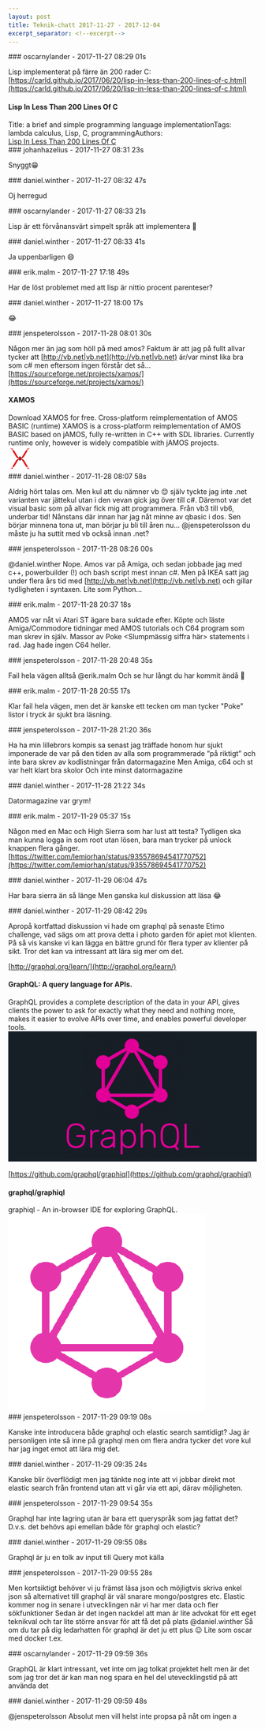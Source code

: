 ```yaml
---
layout: post
title: Teknik-chatt 2017-11-27 - 2017-12-04
excerpt_separator: <!--excerpt-->
---
```

<section class="message" markdown="1">
### oscarnylander - 2017-11-27 08:29 01s

Lisp implementerat på färre än 200 rader C:
[https://carld.github.io/2017/06/20/lisp-in-less-than-200-lines-of-c.html](https://carld.github.io/2017/06/20/lisp-in-less-than-200-lines-of-c.html)

<div class="attachment"><h4>Lisp In Less Than 200 Lines Of C</h4><div class="text">Title: a brief and simple programming language implementationTags: lambda calculus, Lisp, C, programmingAuthors:</div>
<a href="https://carld.github.io/2017/06/20/lisp-in-less-than-200-lines-of-c.html">Lisp In Less Than 200 Lines Of C</a></div>
    
</section>
<section class="message" markdown="1">
### johanhazelius - 2017-11-27 08:31 23s

Snyggt😁 
</section>
<section class="message" markdown="1">
### daniel.winther - 2017-11-27 08:32 47s

Oj herregud
</section>
<section class="message" markdown="1">
### oscarnylander - 2017-11-27 08:33 21s

Lisp är ett förvånansvärt simpelt språk att implementera 🙂
</section>
<section class="message" markdown="1">
### daniel.winther - 2017-11-27 08:33 41s

Ja uppenbarligen 😄
</section>
<section class="message" markdown="1">
### erik.malm - 2017-11-27 17:18 49s

Har de löst problemet med att lisp är nittio procent parenteser?
</section>
<section class="message" markdown="1">
### daniel.winther - 2017-11-27 18:00 17s

😂
</section>
<section class="message" markdown="1">
### jenspeterolsson - 2017-11-28 08:01 30s

Någon mer än jag som höll på med amos? Faktum är att jag på fullt allvar tycker att [http://vb.net|vb.net](http://vb.net|vb.net) är/var minst lika bra som c# men eftersom ingen förstår det så...
[https://sourceforge.net/projects/xamos/](https://sourceforge.net/projects/xamos/)

<div class="attachment"><h4>XAMOS</h4><div class="text">Download XAMOS for free. Cross-platform reimplementation of AMOS BASIC (runtime) XAMOS is a cross-platform reimplementation of AMOS BASIC based on jAMOS, fully re-written in C++ with SDL libraries. Currently runtime only, however is widely compatible with jAMOS projects.</div>
<a href="https://sourceforge.net/projects/xamos/"><div class="linkdiv"><img src="/assets/blogAssets/XAMOS" fallback="XAMOS"/></div></a></div>
    
</section>
<section class="message" markdown="1">
### daniel.winther - 2017-11-28 08:07 58s

Aldrig hört talas om. Men kul att du nämner vb 😊 själv tyckte jag inte .net varianten var jättekul utan i den vevan gick jag över till c#. Däremot var det visual basic som på allvar fick mig att programmera. Från vb3 till vb6, underbar tid! Nånstans där innan har jag nåt minne av qbasic i dos. Sen börjar minnena tona ut, man börjar ju bli till åren nu...
@jenspeterolsson du måste ju ha suttit med vb också innan .net?
</section>
<section class="message" markdown="1">
### jenspeterolsson - 2017-11-28 08:26 00s

@daniel.winther Nope. Amos var på Amiga, och sedan jobbade jag med c++, powerbuilder (!) och bash script mest innan c#. Men på IKEA satt jag under flera års tid med [http://vb.net|vb.net](http://vb.net|vb.net) och gillar tydligheten i syntaxen. Lite som Python...
</section>
<section class="message" markdown="1">
### erik.malm - 2017-11-28 20:37 18s

AMOS var nåt vi Atari ST ägare bara suktade efter. Köpte och läste Amiga/Commodore tidningar med AMOS tutorials och C64 program som man skrev in själv. Massor av Poke &lt;Slumpmässig siffra här&gt; statements i rad. Jag hade ingen C64 heller.
</section>
<section class="message" markdown="1">
### jenspeterolsson - 2017-11-28 20:48 35s

Fail hela vägen alltså @erik.malm 
Och se hur långt du har kommit ändå 😬
</section>
<section class="message" markdown="1">
### erik.malm - 2017-11-28 20:55 17s

Klar fail hela vägen, men det är kanske ett tecken om man tycker "Poke" listor i tryck är sjukt bra läsning.
</section>
<section class="message" markdown="1">
### jenspeterolsson - 2017-11-28 21:20 36s

Ha ha min lillebrors kompis sa senast jag träffade honom hur sjukt imponerade de var på den tiden av alla som programmerade ”på riktigt” och inte bara skrev av kodlistningar från datormagazine
Men Amiga, c64 och st var helt klart bra skolor
Och inte minst datormagazine
</section>
<section class="message" markdown="1">
### daniel.winther - 2017-11-28 21:22 34s

Datormagazine var grym!

<!--excerpt-->
</section>
<section class="message" markdown="1">
### erik.malm - 2017-11-29 05:37 15s

Någon med en Mac och High Sierra som har lust att testa? Tydligen ska man kunna logga in som root utan lösen, bara man trycker på unlock knappen flera gånger. [https://twitter.com/lemiorhan/status/935578694541770752](https://twitter.com/lemiorhan/status/935578694541770752)
</section>
<section class="message" markdown="1">
### daniel.winther - 2017-11-29 06:04 47s

Har bara sierra än så länge
Men ganska kul diskussion att läsa 😂
</section>
<section class="message" markdown="1">
### daniel.winther - 2017-11-29 08:42 29s

Apropå kortfattad diskussion vi hade om graphql på senaste Etimo challenge, vad sägs om att prova detta i photo garden för apiet mot klienten. På så vis kanske vi kan lägga en bättre grund för flera typer av klienter på sikt. Tror det kan va intressant att lära sig mer om det. 


[http://graphql.org/learn/](http://graphql.org/learn/)

<div class="attachment"><h4>GraphQL: A query language for APIs.</h4><div class="text">GraphQL provides a complete description of the data in your API, gives clients the power to ask for exactly what they need and nothing more, makes it easier to evolve APIs over time, and enables powerful developer tools.</div>
<a href="http://graphql.org/learn/"><div class="linkdiv"><img src="/assets/blogAssets/GraphQL: A query language for APIs." fallback="GraphQL: A query language for APIs."/></div></a></div>
    
[https://github.com/graphql/graphiql](https://github.com/graphql/graphiql)

<div class="attachment"><h4>graphql/graphiql</h4><div class="text">graphiql - An in-browser IDE for exploring GraphQL.</div>
<a href="https://github.com/graphql/graphiql"><div class="linkdiv"><img src="/assets/blogAssets/graphql/graphiql" fallback="graphql/graphiql"/></div></a></div>
    
</section>
<section class="message" markdown="1">
### jenspeterolsson - 2017-11-29 09:19 08s

Kanske inte introducera både graphql och elastic search samtidigt? Jag är personligen inte så inne på graphql men om flera andra tycker det vore kul har jag inget emot att lära mig det. 
</section>
<section class="message" markdown="1">
### daniel.winther - 2017-11-29 09:35 24s

Kanske blir överflödigt men jag tänkte nog inte att vi jobbar direkt mot elastic search från frontend utan att vi går via ett api, därav möjligheten. 
</section>
<section class="message" markdown="1">
### jenspeterolsson - 2017-11-29 09:54 35s

Graphql har inte lagring utan är bara ett queryspråk som jag fattat det? D.v.s. det behövs api emellan både för graphql och elastic?
</section>
<section class="message" markdown="1">
### daniel.winther - 2017-11-29 09:55 08s

Graphql är ju en tolk av input till Query mot källa
</section>
<section class="message" markdown="1">
### jenspeterolsson - 2017-11-29 09:55 28s

Men kortsiktigt behöver vi ju främst läsa json och möjligtvis skriva enkel json så alternativet till graphql är väl snarare mongo/postgres etc.
Elastic kommer nog in senare i utvecklingen när vi har mer data och fler sökfunktioner
Sedan är det ingen nackdel att man är lite advokat för ett eget teknikval och tar lite större ansvar för att få det på plats @daniel.winther
Så om du tar på dig ledarhatten för graphql är det ju ett plus 😉
Lite som oscar med docker t.ex.
</section>
<section class="message" markdown="1">
### oscarnylander - 2017-11-29 09:59 36s

GraphQL är klart intressant, vet inte om jag tolkat projektet helt men är det som jag tror det är kan man nog spara en hel del utevecklingstid på att använda det
</section>
<section class="message" markdown="1">
### daniel.winther - 2017-11-29 09:59 48s

@jenspeterolsson Absolut men vill helst inte propsa på nåt om ingen a